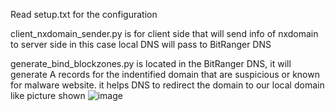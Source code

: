 Read setup.txt for the configuration

client_nxdomain_sender.py is for client side that will send info of nxdomain to server side
in this case local DNS will pass to BitRanger DNS

generate_bind_blockzones.py is located in the BitRanger DNS, it will generate A records for the indentified domain that are suspicious or known for malware website.
it helps DNS to redirect the domain to our local domain like picture shown
![image](https://github.com/user-attachments/assets/2126afba-1f70-46f2-b90e-e83d4a64fafd)

